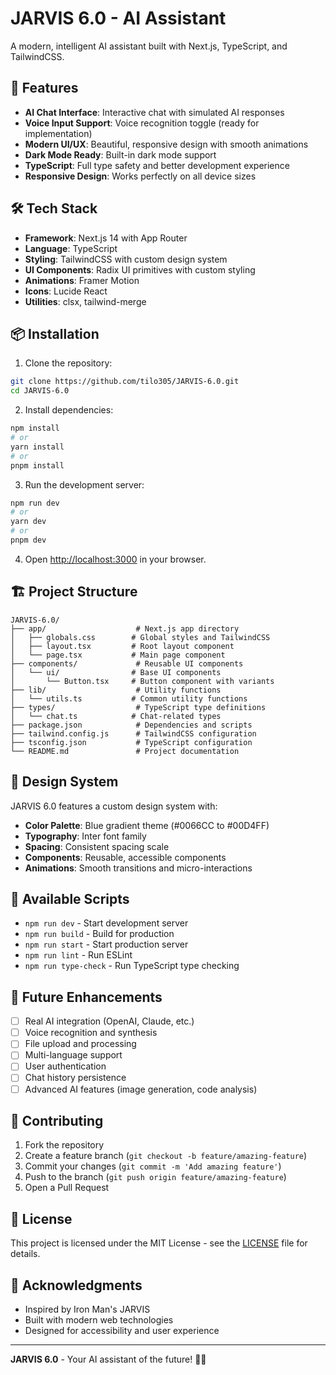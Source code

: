 # JARVIS 6.0 - AI Assistant

A modern, intelligent AI assistant built with Next.js, TypeScript, and TailwindCSS.

## 🚀 Features

- **AI Chat Interface**: Interactive chat with simulated AI responses
- **Voice Input Support**: Voice recognition toggle (ready for implementation)
- **Modern UI/UX**: Beautiful, responsive design with smooth animations
- **Dark Mode Ready**: Built-in dark mode support
- **TypeScript**: Full type safety and better development experience
- **Responsive Design**: Works perfectly on all device sizes

## 🛠️ Tech Stack

- **Framework**: Next.js 14 with App Router
- **Language**: TypeScript
- **Styling**: TailwindCSS with custom design system
- **UI Components**: Radix UI primitives with custom styling
- **Animations**: Framer Motion
- **Icons**: Lucide React
- **Utilities**: clsx, tailwind-merge

## 📦 Installation

1. Clone the repository:
```bash
git clone https://github.com/tilo305/JARVIS-6.0.git
cd JARVIS-6.0
```

2. Install dependencies:
```bash
npm install
# or
yarn install
# or
pnpm install
```

3. Run the development server:
```bash
npm run dev
# or
yarn dev
# or
pnpm dev
```

4. Open [http://localhost:3000](http://localhost:3000) in your browser.

## 🏗️ Project Structure

```
JARVIS-6.0/
├── app/                    # Next.js app directory
│   ├── globals.css        # Global styles and TailwindCSS
│   ├── layout.tsx         # Root layout component
│   └── page.tsx           # Main page component
├── components/             # Reusable UI components
│   └── ui/                # Base UI components
│       └── Button.tsx     # Button component with variants
├── lib/                    # Utility functions
│   └── utils.ts           # Common utility functions
├── types/                  # TypeScript type definitions
│   └── chat.ts            # Chat-related types
├── package.json            # Dependencies and scripts
├── tailwind.config.js      # TailwindCSS configuration
├── tsconfig.json           # TypeScript configuration
└── README.md               # Project documentation
```

## 🎨 Design System

JARVIS 6.0 features a custom design system with:

- **Color Palette**: Blue gradient theme (#0066CC to #00D4FF)
- **Typography**: Inter font family
- **Spacing**: Consistent spacing scale
- **Components**: Reusable, accessible components
- **Animations**: Smooth transitions and micro-interactions

## 🔧 Available Scripts

- `npm run dev` - Start development server
- `npm run build` - Build for production
- `npm run start` - Start production server
- `npm run lint` - Run ESLint
- `npm run type-check` - Run TypeScript type checking

## 🚧 Future Enhancements

- [ ] Real AI integration (OpenAI, Claude, etc.)
- [ ] Voice recognition and synthesis
- [ ] File upload and processing
- [ ] Multi-language support
- [ ] User authentication
- [ ] Chat history persistence
- [ ] Advanced AI features (image generation, code analysis)

## 🤝 Contributing

1. Fork the repository
2. Create a feature branch (`git checkout -b feature/amazing-feature`)
3. Commit your changes (`git commit -m 'Add amazing feature'`)
4. Push to the branch (`git push origin feature/amazing-feature`)
5. Open a Pull Request

## 📄 License

This project is licensed under the MIT License - see the [LICENSE](LICENSE) file for details.

## 🙏 Acknowledgments

- Inspired by Iron Man's JARVIS
- Built with modern web technologies
- Designed for accessibility and user experience

---

**JARVIS 6.0** - Your AI assistant of the future! 🤖✨
